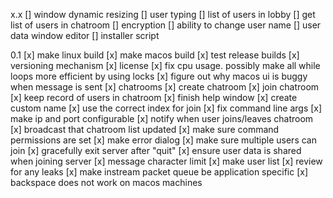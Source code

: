 x.x
[] window dynamic resizing
[] user typing
[] list of users in lobby
[] get list of users in chatroom
[] encryption
[] ability to change user name
[] user data window editor
[] installer script

0.1
[x] make linux build
[x] make macos build
[x] test release builds
[x] versioning mechanism
[x] license
[x] fix cpu usage. possibly make all while loops more efficient by using locks
[x] figure out why macos ui is buggy when message is sent
[x] chatrooms
[x] create chatroom
[x] join chatroom
[x] keep record of users in chatroom
[x] finish help window
[x] create custom name
[x] use the correct index for join
[x] fix command line args
[x] make ip and port configurable
[x] notify when user joins/leaves chatroom
[x] broadcast that chatroom list updated
[x] make sure command permissions are set
[x] make error dialog
[x] make sure multiple users can join
[x] gracefully exit server after "quit"
[x] ensure user data is shared when joining server
[x] message character limit
[x] make user list
[x] review for any leaks
[x] make instream packet queue be application specific
[x] backspace does not work on macos machines

